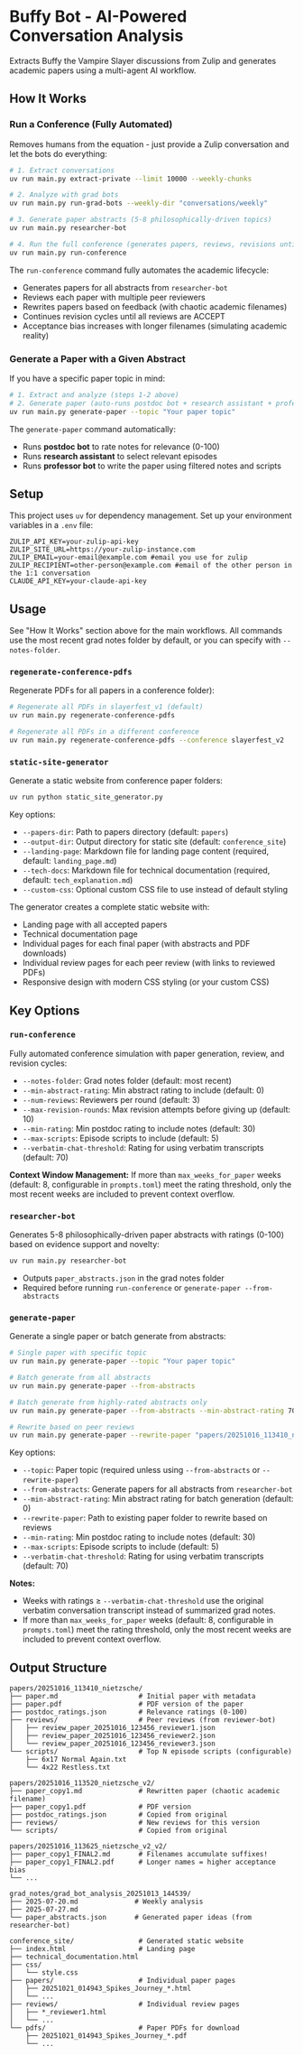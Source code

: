 # Buffy Bot - AI-Powered Conversation Analysis

Extracts Buffy the Vampire Slayer discussions from Zulip and generates academic papers using a multi-agent AI workflow.

## How It Works

### Run a Conference (Fully Automated)

Removes humans from the equation - just provide a Zulip conversation and let the bots do everything:

```bash
# 1. Extract conversations
uv run main.py extract-private --limit 10000 --weekly-chunks

# 2. Analyze with grad bots
uv run main.py run-grad-bots --weekly-dir "conversations/weekly"

# 3. Generate paper abstracts (5-8 philosophically-driven topics)
uv run main.py researcher-bot

# 4. Run the full conference (generates papers, reviews, revisions until acceptance)
uv run main.py run-conference
```

The `run-conference` command fully automates the academic lifecycle:
- Generates papers for all abstracts from `researcher-bot`
- Reviews each paper with multiple peer reviewers
- Rewrites papers based on feedback (with chaotic academic filenames)
- Continues revision cycles until all reviews are ACCEPT
- Acceptance bias increases with longer filenames (simulating academic reality)

### Generate a Paper with a Given Abstract

If you have a specific paper topic in mind:

```bash
# 1. Extract and analyze (steps 1-2 above)
# 2. Generate paper (auto-runs postdoc bot + research assistant + professor bot)
uv run main.py generate-paper --topic "Your paper topic"
```

The `generate-paper` command automatically:
- Runs **postdoc bot** to rate notes for relevance (0-100)
- Runs **research assistant** to select relevant episodes
- Runs **professor bot** to write the paper using filtered notes and scripts

## Setup

This project uses `uv` for dependency management. Set up your environment variables in a `.env` file:

```
ZULIP_API_KEY=your-zulip-api-key
ZULIP_SITE_URL=https://your-zulip-instance.com
ZULIP_EMAIL=your-email@example.com #email you use for zulip
ZULIP_RECIPIENT=other-person@example.com #email of the other person in the 1:1 conversation
CLAUDE_API_KEY=your-claude-api-key
```

## Usage

See "How It Works" section above for the main workflows. All commands use the most recent grad notes folder by default, or you can specify with `--notes-folder`.

### `regenerate-conference-pdfs`
Regenerate PDFs for all papers in a conference folder):
```bash
# Regenerate all PDFs in slayerfest_v1 (default)
uv run main.py regenerate-conference-pdfs

# Regenerate all PDFs in a different conference
uv run main.py regenerate-conference-pdfs --conference slayerfest_v2
```
### `static-site-generator`
Generate a static website from conference paper folders:
```bash
uv run python static_site_generator.py
```

Key options:
- `--papers-dir`: Path to papers directory (default: `papers`)
- `--output-dir`: Output directory for static site (default: `conference_site`)
- `--landing-page`: Markdown file for landing page content (required, default: `landing_page.md`)
- `--tech-docs`: Markdown file for technical documentation (required, default: `tech_explanation.md`)
- `--custom-css`: Optional custom CSS file to use instead of default styling

The generator creates a complete static website with:
- Landing page with all accepted papers
- Technical documentation page
- Individual pages for each final paper (with abstracts and PDF downloads)
- Individual review pages for each peer review (with links to reviewed PDFs)
- Responsive design with modern CSS styling (or your custom CSS)

## Key Options

### `run-conference`
Fully automated conference simulation with paper generation, review, and revision cycles:
- `--notes-folder`: Grad notes folder (default: most recent)
- `--min-abstract-rating`: Min abstract rating to include (default: 0)
- `--num-reviews`: Reviewers per round (default: 3)
- `--max-revision-rounds`: Max revision attempts before giving up (default: 10)
- `--min-rating`: Min postdoc rating to include notes (default: 30)
- `--max-scripts`: Episode scripts to include (default: 5)
- `--verbatim-chat-threshold`: Rating for using verbatim transcripts (default: 70)

**Context Window Management:** If more than `max_weeks_for_paper` weeks (default: 8, configurable in `prompts.toml`) meet the rating threshold, only the most recent weeks are included to prevent context overflow.

### `researcher-bot`
Generates 5-8 philosophically-driven paper abstracts with ratings (0-100) based on evidence support and novelty:
```bash
uv run main.py researcher-bot
```
- Outputs `paper_abstracts.json` in the grad notes folder
- Required before running `run-conference` or `generate-paper --from-abstracts`

### `generate-paper`
Generate a single paper or batch generate from abstracts:
```bash
# Single paper with specific topic
uv run main.py generate-paper --topic "Your paper topic"

# Batch generate from all abstracts
uv run main.py generate-paper --from-abstracts

# Batch generate from highly-rated abstracts only
uv run main.py generate-paper --from-abstracts --min-abstract-rating 70

# Rewrite based on peer reviews
uv run main.py generate-paper --rewrite-paper "papers/20251016_113410_nietzsche"
```

Key options:
- `--topic`: Paper topic (required unless using `--from-abstracts` or `--rewrite-paper`)
- `--from-abstracts`: Generate papers for all abstracts from `researcher-bot`
- `--min-abstract-rating`: Min abstract rating for batch generation (default: 0)
- `--rewrite-paper`: Path to existing paper folder to rewrite based on reviews
- `--min-rating`: Min postdoc rating to include notes (default: 30)
- `--max-scripts`: Episode scripts to include (default: 5)
- `--verbatim-chat-threshold`: Rating for using verbatim transcripts (default: 70)

**Notes:** 
- Weeks with ratings ≥ `--verbatim-chat-threshold` use the original verbatim conversation transcript instead of summarized grad notes.
- If more than `max_weeks_for_paper` weeks (default: 8, configurable in `prompts.toml`) meet the rating threshold, only the most recent weeks are included to prevent context overflow.

## Output Structure

```
papers/20251016_113410_nietzsche/
├── paper.md                    # Initial paper with metadata
├── paper.pdf                   # PDF version of the paper
├── postdoc_ratings.json        # Relevance ratings (0-100)
├── reviews/                    # Peer reviews (from reviewer-bot)
│   ├── review_paper_20251016_123456_reviewer1.json
│   ├── review_paper_20251016_123456_reviewer2.json
│   └── review_paper_20251016_123456_reviewer3.json
└── scripts/                    # Top N episode scripts (configurable)
    ├── 6x17 Normal Again.txt
    └── 4x22 Restless.txt

papers/20251016_113520_nietzsche_v2/
├── paper_copy1.md              # Rewritten paper (chaotic academic filename)
├── paper_copy1.pdf             # PDF version
├── postdoc_ratings.json        # Copied from original
├── reviews/                    # New reviews for this version
└── scripts/                    # Copied from original

papers/20251016_113625_nietzsche_v2_v2/
├── paper_copy1_FINAL2.md       # Filenames accumulate suffixes!
├── paper_copy1_FINAL2.pdf      # Longer names = higher acceptance bias
└── ...

grad_notes/grad_bot_analysis_20251013_144539/
├── 2025-07-20.md              # Weekly analysis
├── 2025-07-27.md
└── paper_abstracts.json       # Generated paper ideas (from researcher-bot)

conference_site/                # Generated static website
├── index.html                  # Landing page
├── technical_documentation.html
├── css/
│   └── style.css
├── papers/                     # Individual paper pages
│   ├── 20251021_014943_Spikes_Journey_*.html
│   └── ...
├── reviews/                    # Individual review pages
│   ├── *_reviewer1.html
│   └── ...
└── pdfs/                       # Paper PDFs for download
    ├── 20251021_014943_Spikes_Journey_*.pdf
    └── ...
```